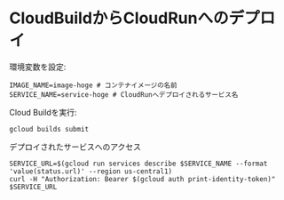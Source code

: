 # CloudBuildからCloudRunへのデプロイ

環境変数を設定:
```
IMAGE_NAME=image-hoge # コンテナイメージの名前
SERVICE_NAME=service-hoge # CloudRunへデプロイされるサービス名
```

Cloud Buildを実行:
```
gcloud builds submit
```

デプロイされたサービスへのアクセス
```
SERVICE_URL=$(gcloud run services describe $SERVICE_NAME --format 'value(status.url)' --region us-central1)
curl -H "Authorization: Bearer $(gcloud auth print-identity-token)" $SERVICE_URL
```
